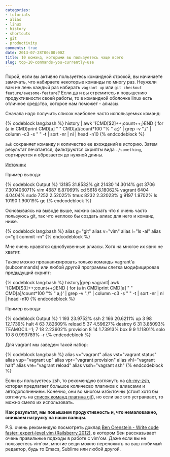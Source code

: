 ```yaml
---
categories:
- tutorials
- alias
- linux
- history
- shortcuts
- git
- productivity
comments: true
date: 2013-07-28T00:00:00Z
title: 10 команд, которыми вы пользуетесь чаще всего
slug: top-10-commands-you-currently-use
---
```


Порой, если вы активно пользуетесь командной строкой, вы начинаете
замечать, что набираете некоторые команды по многу раз. Неужели вам не
лень каждый раз набирать `vagrant up` или `git checkout
feature/awesome-feature`? Если да и вы стремитесь к повышению
продуктивности своей работы, то в командной оболочке linux есть отличное средство,
которое нам поможет - алиасы.

<!--more-->

Сначала надо получить список наиболее часто используемых команд:

{% codeblock lang:bash %}
history | awk '{CMD[$2]++;count++;}END { for (a in CMD)print CMD[a] " " CMD[a]/count*100 "% " a;}' | grep -v "./" | column -c3 -s " " -t | sort -nr | nl |  head -n10
{% endcodeblock %}

`awk` сохраняет команду и количество ее вхождений в
историю. Затем результат печатается, фильтруются скрипты вида
`./something`, сортируется и обрезается до нужной длины.

[Источник](http://linux.byexamples.com/archives/332/what-is-your-10-common-linux-commands/)

Пример вывода:

{% codeblock Output %}
13185  31.8532%   git
21430  14.3014%   gst
3706   7.301406071%   vim
4687   6.87069%   cd
5618   6.18062%   vagrant
6404   4.0404%    sudo
7252   2.52025%   tmux
8232   2.32023%   g
9197   1.9702%    ls
10190  1.90019%   gc
{% endcodeblock %}

Основываясь на выводе выше, можно сказать что я очень часто пользуюсь
git, так что неплохо бы создать алиас для него и команд ниже.

{% codeblock lang:bash %}
alias g="git"
alias v="vim"
alias l="ls -al"
alias c="git commit -m"
{% endcodeblock %}

Мне очень нравятся однобуквенные алиасы. Хотя на многое их явно не
хватит.

Также можно проанализировать только команды vagrant'а (subcommands) или любой
другой программы слегка модифицировав предыдущий скрипт:

{% codeblock lang:bash %}
history|grep vagrant| awk '{CMD[$3]++;count++;}END { for (a in CMD)print CMD[a] " " CMD[a]/count*100 "% " a;}' | grep -v "./" | column -c3 -s " " -t | sort -nr | nl |  head -n10
{% endcodeblock %}

Пример вывода:

{% codeblock Output %}
1   193  23.9752%   ssh
2   166  20.6211%   up
3   98   12.1739%   halt
4   63   7.82609%   reload
5   37   4.59627%   destroy
6   31   3.85093%   TEAMOCIL=1;
7   18   2.23602%   provision
8   14   1.73913%   box
9   9    1.11801%   solo
10  8    0.993789%  -r
{% endcodeblock %}

Для vagrant мы заведем такой набор:

{% codeblock lang:bash %}
alias v="vagrant"
alias vst="vagrant status"
alias vup="vagrant up"
alias vpr="vagrant provision"
alias vhl="vagrant halt"
alias vre="vagrant reload"
alias vssh="vagrant ssh"
{% endcodeblock %}

Если вы пользуетесь zsh, то рекомендую взглянуть на [oh-my-zsh](https://github.com/robbyrussell/oh-my-zsh), которая
предлагает большое количесво плагинов с алиасами и автодополнением.
Конечно, они во многом избыточны (стоит хотя бы взглянуть на [список
команд плагина git](http://jasonm23.github.io/oh-my-git-aliases.html)), но если вас это устраивает, то можно смело их
использовать.

**Как результат, мы повышаем продуктивность и, что немаловажно, снижаем нагрузку на наши
пальцы.**

P.S. очень рекомендую посмотреть доклад [Ben Orenstein - Write code faster: expert-level vim (Railsberry 2012)](http://www.youtube.com/watch?v=SkdrYWhh-8s),
в котором Бен рассказывает очень правильные подходы в работе с vim'ом. Даже если вы не
пользуетесь vim'ом, многие вещи можно переложить на ваш любимый редактор, будь то Emacs, Sublime или любой другой.
